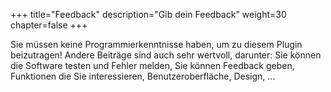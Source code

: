 +++
title="Feedback"
description="Gib dein Feedback"
weight=30
chapter=false
+++

Sie müssen keine Programmierkenntnisse haben, um zu diesem Plugin beizutragen! Andere
Beiträge sind auch sehr wertvoll, darunter: 
Sie können die Software testen und Fehler melden, Sie können Feedback geben, Funktionen die Sie
interessieren, Benutzeroberfläche, Design, ...
